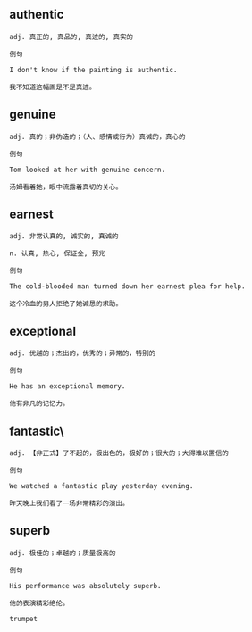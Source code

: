## authentic
```
adj. 真正的, 真品的, 真迹的, 真实的

例句

I don't know if the painting is authentic.

我不知道这幅画是不是真迹。
```
## genuine
```
adj. 真的；非伪造的；（人、感情或行为）真诚的，真心的

例句

Tom looked at her with genuine concern.

汤姆看着她，眼中流露着真切的关心。
```
## earnest
```
adj. 非常认真的, 诚实的, 真诚的

n. 认真, 热心, 保证金, 预兆

例句

The cold-blooded man turned down her earnest plea for help.

这个冷血的男人拒绝了她诚恳的求助。
```
## exceptional
```
adj. 优越的；杰出的，优秀的；异常的，特别的

例句

He has an exceptional memory.

他有非凡的记忆力。
```
## fantastic\
```
adj. 【非正式】了不起的，极出色的，极好的；很大的；大得难以置信的

例句

We watched a fantastic play yesterday evening.

昨天晚上我们看了一场非常精彩的演出。
```
## superb
```
adj. 极佳的；卓越的；质量极高的

例句

His performance was absolutely superb.

他的表演精彩绝伦。

trumpet
```